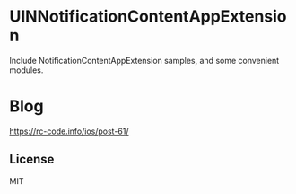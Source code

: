 # UINNotificationContentAppExtension
Include NotificationContentAppExtension samples, and some convenient modules.

# Blog
https://rc-code.info/ios/post-61/

## License
MIT
